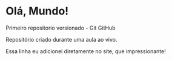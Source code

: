# Olá, Mundo!
 Primeiro repositorio versionado - Git GitHub

Repositório criado durante uma aula ao vivo.

Essa linha eu adicionei diretamente no site, que impressionante!
